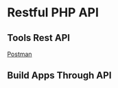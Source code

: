 # Restful PHP API

## Tools Rest API

[Postman](https://www.postman.com/)

## Build Apps Through API

